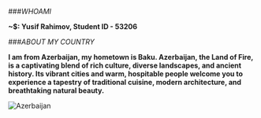 ###*WHOAMI*

**~$: Yusif Rahimov, Student ID - 53206**



###*ABOUT MY COUNTRY*

**I am from Azerbaijan, my hometown is Baku.
Azerbaijan, the Land of Fire, is a captivating blend of rich culture, 
diverse landscapes, and ancient history. Its vibrant cities and warm, 
hospitable people welcome you to experience a tapestry of traditional cuisine, 
modern architecture, and breathtaking natural beauty.**

![Azerbaijan](https://wallpapercave.com/wp/wp2106909.jpg)

